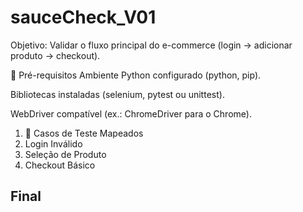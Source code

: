 # sauceCheck_V01

Objetivo: Validar o fluxo principal do e-commerce (login → adicionar produto → checkout).

🔹 Pré-requisitos
Ambiente Python configurado (python, pip).

Bibliotecas instaladas (selenium, pytest ou unittest).

WebDriver compatível (ex.: ChromeDriver para o Chrome).

1. 🧪 Casos de Teste Mapeados
2. Login Inválido
3. Seleção de Produto
4. Checkout Básico

## Final
